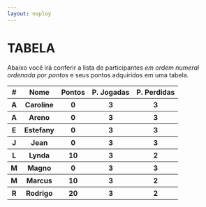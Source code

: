```yaml
---
layout: noploy
---
```


# TABELA

Abaixo você irá conferir a  lista de participantes _em ordem numeral ordenada por pontos_ e seus pontos adquiridos em uma tabela.


<table class="table">
  <thead>
    <tr>
      <th>#</th>
      <th>Nome</th>
      <th>Pontos</th>
      <th>P. Jogadas</th>
      <th>P. Perdidas</th>
    </tr>
  </thead>
  <tbody>
  <!--- TABLE 1 -->
    <tr>
    <th>A</th>
    <th>Caroline</th>
    <th>0</th>
    <th>3</th>
    <th>3</th>
    </tr>
    <!--- FIM DA TABLE 1 --->
    <!--- TABLE 2 -->
      <tr>
      <th>A</th>
      <th>Areno</th>
      <th>0</th>
      <th>3</th>
      <th>3</th>
      </tr>
      <!--- FIM DA TABLE 2 --->
      <!--- TABLE 3 -->
        <tr>
        <th>E</th>
        <th>Estefany</th>
        <th>0</th>
        <th>3</th>
        <th>3</th>
        </tr>
        <!--- FIM DA TABLE 3 --->
      <!--- TABLE 3 -->
        <tr>
        <th>J</th>
        <th>Jean</th>
        <th>0</th>
        <th>3</th>
        <th>3</th>
        </tr>
        <!--- FIM DA TABLE 3 --->
        <!--- TABLE 1 -->
          <tr>
          <th>L</th>
          <th>Lynda</th>
          <th>10</th>
          <th>3</th>
          <th>2</th>
          </tr>
          <!--- FIM DA TABLE 1 --->
          <!--- TABLE 1 -->
            <tr>
            <th>M</th>
            <th>Magno</th>
            <th>0</th>
            <th>3</th>
            <th>3</th>
            </tr>
            <!--- FIM DA TABLE 1 --->
            <!--- TABLE 1 -->
              <tr>
              <th>M</th>
              <th>Marcus</th>
              <th>10</th>
              <th>3</th>
              <th>2</th>
              </tr>
              <!--- FIM DA TABLE 1 --->
              <!--- TABLE 1 -->
                <tr>
                <th>R</th>
                <th>Rodrigo</th>
                <th>20</th>
                <th>3</th>
                <th>2</th>
                </tr>
                <!--- FIM DA TABLE 1 --->
  </tbody>
</table>
